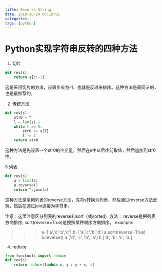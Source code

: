 ```yaml
---
title: Reverse String
date: 2018-10-24 00:19:01
categories:
tags: [python]
---
```

# Python实现字符串反转的四种方法
1. 切片

```python
def rev(s):
    return s[::-1]
```
这是采用切片的方法，设置步长为-1，也就是反过来排序。这种方法是最简洁的，也是最推荐的。

2. 传统方法
```python
def rev(s):
    str0 = ”
    l = len(s)-1
    while l >= 0:
        str0 += s[l]
        l -= 1
    return str0
```
这种方法是先设置一个str0的空变量，然后在s中从后往前取值，然后追加到str0中。

3.列表
```python
def rev(s):
    a = list(s)
    a.reverse()
    return ”.join(a)
```
这种方法是采用列表的reverse方法，先将s转换为列表，然后通过reverse方法反转，然后在通过join连接为字符串。

注意：这里注意区分列表的reverse和sort（或sorted）方法：
reverse是把列表方向排序;
sort(reverse=True)是按照某种顺序方向排序。
example:
>>> a=['a','c','b','d']
>>> b=['a','c','b','d']
>>> a.sort(reverse=True)
>>> b.reverse()
>>> a
['d', 'c', 'b', 'a']
>>> b
['d', 'b', 'c', 'a']

4. reduce
```python
from functools import reduce
def rev(s):
    return reduce(lambda x, y : y + x, s)
```
